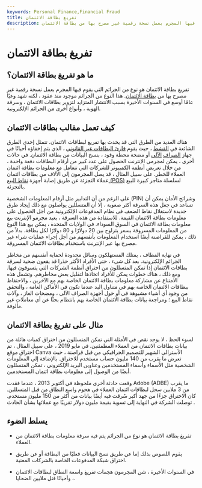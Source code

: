 ```yaml
---
keywords: Personal Finance,Financial Fraud
title: تفريغ بطاقة الائتمان
description: تفريغ بطاقة الائتمان هو نوع من الجرائم التي يقوم فيها المجرم بعمل نسخة رقمية غير مصرح بها من بطاقة الائتمان.
---
```


# تفريغ بطاقة الائتمان
## ما هو تفريغ بطاقة الائتمان؟

تفريغ بطاقة الائتمان هو نوع من الجرائم التي يقوم فيها المجرم بعمل نسخة رقمية غير مصرح بها من [بطاقة الائتمان](/creditcard). هذا النوع من الجرائم موجود منذ عقود ، لكنه شهد وعيًا عامًا أوسع في السنوات الأخيرة بسبب الانتشار المتزايد لتزوير بطاقات الائتمان ، وسرقة الهوية ، وأنواع أخرى من الجرائم الإلكترونية.

## كيف تعمل مقالب بطاقات الائتمان

هناك العديد من الطرق التي قد يحدث بها تفريغ لبطاقات الائتمان. تتمثل إحدى الطرق الشائعة في [القشط](/skimming) ، حيث يقوم [قارئ البطاقات غير القانوني](/card-reader) ، الذي يتم إخفاؤه أحيانًا في جهاز [الصراف](/atm) [الآلي](/atm) أو مضخة محطة وقود ، بنسخ البيانات من بطاقة الائتمان. في حالات أخرى ، يمكن لمجرمي الإنترنت الحصول على عدد كبير من أرقام البطاقات دفعة واحدة ، من خلال تعريض أنظمة الكمبيوتر للشركات التي تتعامل مع معلومات بطاقة ائتمان العملاء للخطر. على سبيل المثال ، قد يصل المجرمون إلى الآلاف من بطاقات ائتمان عملاء التجزئة عن طريق إصابة أجهزة [نقاط البيع (POS)](/point-of-sale) لسلسلة متاجر كبيرة للبيع بالتجزئة.

على الرغم من أن التدابير مثل أرقام المعلومات الشخصية (PIN) وشرائح الأمان يمكن أن تساعد في جعل هذه السرقة أكثر صعوبة ، إلا أن المتسللين يواصلون مع ذلك إيجاد طرق جديدة لاستغلال نقاط الضعف في نظام المدفوعات الإلكترونية من أجل الحصول على معلومات بطاقة الائتمان القيمة. للاستفادة من هذه السرقة ، يعيد مجرمو الإنترنت بيع معلومات بطاقة الائتمان في السوق السوداء. في الولايات المتحدة ، يمكن بيع هذا النوع من المعلومات المسروقة بسعر يتراوح بين 20 دولارًا و 80 دولارًا لكل بطاقة. بدلاً من ذلك ، يمكن للقراصنة أيضًا استخدام المعلومات بأنفسهم من أجل إجراء عمليات شراء غير مصرح بها عبر الإنترنت باستخدام بطاقات الائتمان المسروقة.

في نهاية المطاف ، يمتلك المستهلكون وسائل محدودة لحماية أنفسهم من مخاطر الجرائم الإلكترونية. بعد كل شيء ، حتى الأفراد الأكثر حذرا قد يقعون ضحية لسرقة بطاقات الائتمان إذا تمكن المتسللون من اختراق أنظمة الشركات التي يتسوقون فيها. ومع ذلك ، هناك خطوات يمكن للأفراد اتخاذها لتقليل بعض مخاطرهم. وتشمل هذه الامتناع عن مشاركة معلومات بطاقة الائتمان الخاصة بهم مع الآخرين ، والاحتفاظ ببطاقات الائتمان الخاصة بهم في متناول اليد عندما تكون في الأماكن العامة ، والتحقق من وجود أي أشياء مشبوهة في أو حول أجهزة الصراف الآلي ، ومضخات الغاز ، وآلات نقاط البيع ؛ ومراجعة بيانات بطاقة الائتمان الخاصة بهم بانتظام بحثًا عن أي معاملات غير مألوفة.

## مثال على تفريغ بطاقة الائتمان

لسوء الحظ ، لا يوجد نقص في الأمثلة التي تمكن المتسللون من اختراق كميات هائلة من بيانات بطاقات الائتمان من العملاء المطمئنين. في مايو 2019 ، على سبيل المثال ، تم اختراق موقع Canva الأسترالي الشهير للتصميم الجرافيكي من قبل قراصنة ، حيث تعرض ما يقرب من 140 مليون حساب مستخدم للاختراق. بالإضافة إلى المعلومات الشخصية مثل الأسماء وأسماء المستخدمين وعناوين البريد الإلكتروني ، تمكن المتسللون أيضًا من الوصول إلى معلومات بطاقة ائتمان المستخدمين.

وقعت حادثة أخرى ملحوظة في أكتوبر 2013 ، عندما فقدت Adobe (ADBE) ما يقرب من 3 ملايين سجل لبطاقات ائتمان العملاء في هجوم واسع النطاق من قبل المتسللين. كان الاختراق جزءًا من جهد أكبر سُرقت فيه أيضًا بيانات من أكثر من 150 مليون مستخدم. توصلت الشركة في النهاية إلى تسوية بقيمة مليون دولار تقريبًا مع عملائها بشأن الحادث .

## يسلط الضوء

- تفريغ بطاقة الائتمان هو نوع من الجرائم يتم فيه سرقة معلومات بطاقة الائتمان من العملاء.

- يقوم اللصوص بذلك إما عن طريق نسخ البيانات فعليًا من البطاقة أو عن طريق اختراق شبكة المدفوعات الخاصة بالشركات المعنية.

- في السنوات الأخيرة ، شن المجرمون هجمات تفريغ واسعة النطاق لبطاقات الائتمان ، وأحيانًا قتل ملايين الضحايا.

